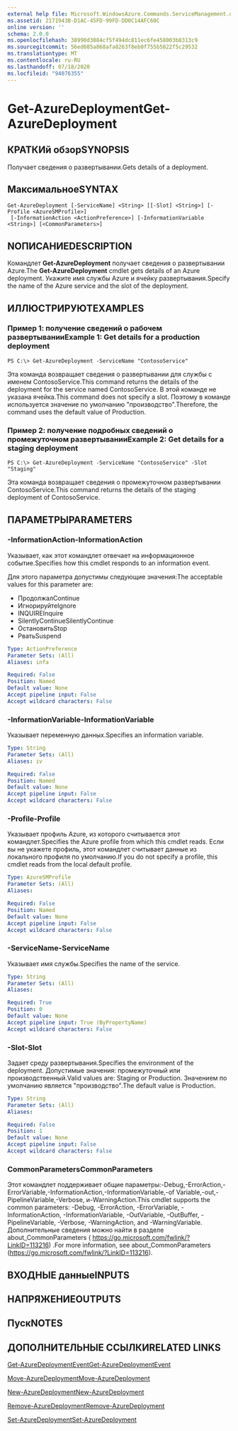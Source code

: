 ```yaml
---
external help file: Microsoft.WindowsAzure.Commands.ServiceManagement.dll-Help.xml
ms.assetid: 2171943B-D1AC-45FD-99FD-DD0C14AFC60C
online version: ''
schema: 2.0.0
ms.openlocfilehash: 38990d3084cf5f494dc811ec6fe458003b8313c9
ms.sourcegitcommit: 56ed085a868afa8263f8eb0f755b5822f5c29532
ms.translationtype: MT
ms.contentlocale: ru-RU
ms.lasthandoff: 07/18/2020
ms.locfileid: "94076355"
---
```

# <span data-ttu-id="6d3f8-101">Get-AzureDeployment</span><span class="sxs-lookup"><span data-stu-id="6d3f8-101">Get-AzureDeployment</span></span>

## <span data-ttu-id="6d3f8-102">КРАТКИй обзор</span><span class="sxs-lookup"><span data-stu-id="6d3f8-102">SYNOPSIS</span></span>
<span data-ttu-id="6d3f8-103">Получает сведения о развертывании.</span><span class="sxs-lookup"><span data-stu-id="6d3f8-103">Gets details of a deployment.</span></span>

## <span data-ttu-id="6d3f8-104">Максимальное</span><span class="sxs-lookup"><span data-stu-id="6d3f8-104">SYNTAX</span></span>

```
Get-AzureDeployment [-ServiceName] <String> [[-Slot] <String>] [-Profile <AzureSMProfile>]
 [-InformationAction <ActionPreference>] [-InformationVariable <String>] [<CommonParameters>]
```

## <span data-ttu-id="6d3f8-105">NОПИСАНИЕ</span><span class="sxs-lookup"><span data-stu-id="6d3f8-105">DESCRIPTION</span></span>
<span data-ttu-id="6d3f8-106">Командлет **Get-AzureDeployment** получает сведения о развертывании Azure.</span><span class="sxs-lookup"><span data-stu-id="6d3f8-106">The **Get-AzureDeployment** cmdlet gets details of an Azure deployment.</span></span>
<span data-ttu-id="6d3f8-107">Укажите имя службы Azure и ячейку развертывания.</span><span class="sxs-lookup"><span data-stu-id="6d3f8-107">Specify the name of the Azure service and the slot of the deployment.</span></span>

## <span data-ttu-id="6d3f8-108">ИЛЛЮСТРИРУЮТ</span><span class="sxs-lookup"><span data-stu-id="6d3f8-108">EXAMPLES</span></span>

### <span data-ttu-id="6d3f8-109">Пример 1: получение сведений о рабочем развертывании</span><span class="sxs-lookup"><span data-stu-id="6d3f8-109">Example 1: Get details for a production deployment</span></span>
```
PS C:\> Get-AzureDeployment -ServiceName "ContosoService"
```

<span data-ttu-id="6d3f8-110">Эта команда возвращает сведения о развертывании для службы с именем ContosoService.</span><span class="sxs-lookup"><span data-stu-id="6d3f8-110">This command returns the details of the deployment for the service named ContosoService.</span></span>
<span data-ttu-id="6d3f8-111">В этой команде не указана ячейка.</span><span class="sxs-lookup"><span data-stu-id="6d3f8-111">This command does not specify a slot.</span></span>
<span data-ttu-id="6d3f8-112">Поэтому в команде используется значение по умолчанию "производство".</span><span class="sxs-lookup"><span data-stu-id="6d3f8-112">Therefore, the command uses the default value of Production.</span></span>

### <span data-ttu-id="6d3f8-113">Пример 2: получение подробных сведений о промежуточном развертывании</span><span class="sxs-lookup"><span data-stu-id="6d3f8-113">Example 2: Get details for a staging deployment</span></span>
```
PS C:\> Get-AzureDeployment -ServiceName "ContosoService" -Slot "Staging"
```

<span data-ttu-id="6d3f8-114">Эта команда возвращает сведения о промежуточном развертывании ContosoService.</span><span class="sxs-lookup"><span data-stu-id="6d3f8-114">This command returns the details of the staging deployment of ContosoService.</span></span>

## <span data-ttu-id="6d3f8-115">ПАРАМЕТРЫ</span><span class="sxs-lookup"><span data-stu-id="6d3f8-115">PARAMETERS</span></span>

### <span data-ttu-id="6d3f8-116">-InformationAction</span><span class="sxs-lookup"><span data-stu-id="6d3f8-116">-InformationAction</span></span>
<span data-ttu-id="6d3f8-117">Указывает, как этот командлет отвечает на информационное событие.</span><span class="sxs-lookup"><span data-stu-id="6d3f8-117">Specifies how this cmdlet responds to an information event.</span></span>

<span data-ttu-id="6d3f8-118">Для этого параметра допустимы следующие значения:</span><span class="sxs-lookup"><span data-stu-id="6d3f8-118">The acceptable values for this parameter are:</span></span>

- <span data-ttu-id="6d3f8-119">Продолжал</span><span class="sxs-lookup"><span data-stu-id="6d3f8-119">Continue</span></span>
- <span data-ttu-id="6d3f8-120">Игнорируйте</span><span class="sxs-lookup"><span data-stu-id="6d3f8-120">Ignore</span></span>
- <span data-ttu-id="6d3f8-121">INQUIRE</span><span class="sxs-lookup"><span data-stu-id="6d3f8-121">Inquire</span></span>
- <span data-ttu-id="6d3f8-122">SilentlyContinue</span><span class="sxs-lookup"><span data-stu-id="6d3f8-122">SilentlyContinue</span></span>
- <span data-ttu-id="6d3f8-123">Остановить</span><span class="sxs-lookup"><span data-stu-id="6d3f8-123">Stop</span></span>
- <span data-ttu-id="6d3f8-124">Рвать</span><span class="sxs-lookup"><span data-stu-id="6d3f8-124">Suspend</span></span>

```yaml
Type: ActionPreference
Parameter Sets: (All)
Aliases: infa

Required: False
Position: Named
Default value: None
Accept pipeline input: False
Accept wildcard characters: False
```

### <span data-ttu-id="6d3f8-125">-InformationVariable</span><span class="sxs-lookup"><span data-stu-id="6d3f8-125">-InformationVariable</span></span>
<span data-ttu-id="6d3f8-126">Указывает переменную данных.</span><span class="sxs-lookup"><span data-stu-id="6d3f8-126">Specifies an information variable.</span></span>

```yaml
Type: String
Parameter Sets: (All)
Aliases: iv

Required: False
Position: Named
Default value: None
Accept pipeline input: False
Accept wildcard characters: False
```

### <span data-ttu-id="6d3f8-127">-Profile</span><span class="sxs-lookup"><span data-stu-id="6d3f8-127">-Profile</span></span>
<span data-ttu-id="6d3f8-128">Указывает профиль Azure, из которого считывается этот командлет.</span><span class="sxs-lookup"><span data-stu-id="6d3f8-128">Specifies the Azure profile from which this cmdlet reads.</span></span>
<span data-ttu-id="6d3f8-129">Если вы не укажете профиль, этот командлет считывает данные из локального профиля по умолчанию.</span><span class="sxs-lookup"><span data-stu-id="6d3f8-129">If you do not specify a profile, this cmdlet reads from the local default profile.</span></span>

```yaml
Type: AzureSMProfile
Parameter Sets: (All)
Aliases: 

Required: False
Position: Named
Default value: None
Accept pipeline input: False
Accept wildcard characters: False
```

### <span data-ttu-id="6d3f8-130">-ServiceName</span><span class="sxs-lookup"><span data-stu-id="6d3f8-130">-ServiceName</span></span>
<span data-ttu-id="6d3f8-131">Указывает имя службы.</span><span class="sxs-lookup"><span data-stu-id="6d3f8-131">Specifies the name of the service.</span></span>

```yaml
Type: String
Parameter Sets: (All)
Aliases: 

Required: True
Position: 0
Default value: None
Accept pipeline input: True (ByPropertyName)
Accept wildcard characters: False
```

### <span data-ttu-id="6d3f8-132">-Slot</span><span class="sxs-lookup"><span data-stu-id="6d3f8-132">-Slot</span></span>
<span data-ttu-id="6d3f8-133">Задает среду развертывания.</span><span class="sxs-lookup"><span data-stu-id="6d3f8-133">Specifies the environment of the deployment.</span></span>
<span data-ttu-id="6d3f8-134">Допустимые значения: промежуточный или производственный.</span><span class="sxs-lookup"><span data-stu-id="6d3f8-134">Valid values are: Staging or Production.</span></span>
<span data-ttu-id="6d3f8-135">Значением по умолчанию является "производство".</span><span class="sxs-lookup"><span data-stu-id="6d3f8-135">The default value is Production.</span></span>

```yaml
Type: String
Parameter Sets: (All)
Aliases: 

Required: False
Position: 1
Default value: None
Accept pipeline input: False
Accept wildcard characters: False
```

### <span data-ttu-id="6d3f8-136">CommonParameters</span><span class="sxs-lookup"><span data-stu-id="6d3f8-136">CommonParameters</span></span>
<span data-ttu-id="6d3f8-137">Этот командлет поддерживает общие параметры:-Debug,-ErrorAction,-ErrorVariable,-InformationAction,-InformationVariable,-of Variable,-out,-PipelineVariable,-Verbose, и-WarningAction.</span><span class="sxs-lookup"><span data-stu-id="6d3f8-137">This cmdlet supports the common parameters: -Debug, -ErrorAction, -ErrorVariable, -InformationAction, -InformationVariable, -OutVariable, -OutBuffer, -PipelineVariable, -Verbose, -WarningAction, and -WarningVariable.</span></span> <span data-ttu-id="6d3f8-138">Дополнительные сведения можно найти в разделе about_CommonParameters ( https://go.microsoft.com/fwlink/?LinkID=113216) .</span><span class="sxs-lookup"><span data-stu-id="6d3f8-138">For more information, see about_CommonParameters (https://go.microsoft.com/fwlink/?LinkID=113216).</span></span>

## <span data-ttu-id="6d3f8-139">ВХОДНЫЕ данные</span><span class="sxs-lookup"><span data-stu-id="6d3f8-139">INPUTS</span></span>

## <span data-ttu-id="6d3f8-140">НАПРЯЖЕНИЕ</span><span class="sxs-lookup"><span data-stu-id="6d3f8-140">OUTPUTS</span></span>

## <span data-ttu-id="6d3f8-141">Пуск</span><span class="sxs-lookup"><span data-stu-id="6d3f8-141">NOTES</span></span>

## <span data-ttu-id="6d3f8-142">ДОПОЛНИТЕЛЬНЫЕ ССЫЛКИ</span><span class="sxs-lookup"><span data-stu-id="6d3f8-142">RELATED LINKS</span></span>

[<span data-ttu-id="6d3f8-143">Get-AzureDeploymentEvent</span><span class="sxs-lookup"><span data-stu-id="6d3f8-143">Get-AzureDeploymentEvent</span></span>](./Get-AzureDeploymentEvent.md)

[<span data-ttu-id="6d3f8-144">Move-AzureDeployment</span><span class="sxs-lookup"><span data-stu-id="6d3f8-144">Move-AzureDeployment</span></span>](./Move-AzureDeployment.md)

[<span data-ttu-id="6d3f8-145">New-AzureDeployment</span><span class="sxs-lookup"><span data-stu-id="6d3f8-145">New-AzureDeployment</span></span>](./New-AzureDeployment.md)

[<span data-ttu-id="6d3f8-146">Remove-AzureDeployment</span><span class="sxs-lookup"><span data-stu-id="6d3f8-146">Remove-AzureDeployment</span></span>](./Remove-AzureDeployment.md)

[<span data-ttu-id="6d3f8-147">Set-AzureDeployment</span><span class="sxs-lookup"><span data-stu-id="6d3f8-147">Set-AzureDeployment</span></span>](./Set-AzureDeployment.md)


